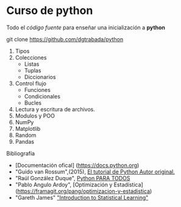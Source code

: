 # Curso de python

Todo el *código fuente* para enseñar una inicialización a  **python**

git clone https://github.com/dgtrabada/python

1. Tipos  
2. Colecciones
    - Listas
    - Tuplas
    - Diccionarios
3. Control flujo
    - Funciones
    - Condicionales
    - Bucles
4. Lectura y escritura de archivos.
5. Modulos y POO
6. NumPy
7. Matplotlib
8. Random
9. Pandas

Bibliografía
 - [Documentación ofical] (https://docs.python.org)
 - "Guido van Rossum",(2015), [El tutorial de Python Autor original.](https://argentinaenpython.com/quiero-aprender-python/TutorialPython3.pdf)
 - "Raúl González Duque", [Python PARA TODOS](http://mundogeek.net/tutorial-python/)
 - "Pablo Angulo Ardoy", [Optimización y Estadística] (https://framagit.org/pang/optimizacion-y-estadistica)
 - "Gareth James" ["Introduction to Statistical Learning"](http://www-bcf.usc.edu/~gareth/ISL/)
